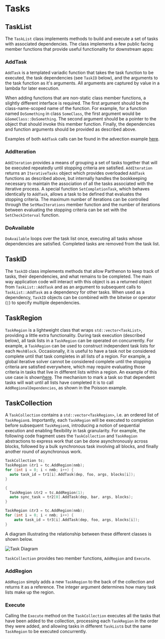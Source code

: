 # Tasks

## TaskList
The `TaskList` class implements methods to build and execute a set of tasks with associated dependencies.  The class implements a few public facing member functions that provide useful functionality for downstream apps:

### AddTask
`AddTask` is a templated variadic function that takes the task function to be executed, the task dependencies (see `TaskID` below), and the arguments to the task function as it's arguments.  All arguments are captured by value in a lambda for later execution.

When adding functions that are non-static class member functions, a slightly different interface is required.  The first argument should be the class-name-scoped name of the function.  For example, for a function named `DoSomething` in class `SomeClass`, the first argument would be `&SomeClass::DoSomething`.  The second argument should be a pointer to the object that should invoke this member function.  Finally, the dependencies and function arguments should be provided as described above.

Examples of both `AddTask` calls can be found in the advection example [here](../example/advection/advection_driver.cpp).

### AddIteration
`AddIteration` provides a means of grouping a set of tasks together that will be executed repeatedly until stopping criteria are satisfied.  `AddIteration` returns an `IterativeTasks` object which provides overloaded `AddTask` functions as described above, but internally handles the bookkeeping necessary to maintain the association of all the tasks associated with the iterative process.  A special function `SetCompletionTask`, which behaves identically to `AddTask`, allows a task to be defined that evaluates the stopping criteria.  The maximum number of iterations can be controlled through the `SetMaxIterations` member function and the number of iterations between evaluating the stopping criteria can be set with the `SetCheckInterval` function.

### DoAvailable
`DoAvailable` loops over the task list once, executing all tasks whose dependencies are satisfied.  Completed tasks are removed from the task list.

## TaskID
The `TaskID` class implements methods that allow Parthenon to keep track of tasks, their dependencies, and what remains to be completed.  The main way application code will interact with this object is as a returned object from `TaskList::AddTask` and as an argument to subsequent calls to `TaskList::AddTask` as a dependency for other tasks.  When used as a dependency, `TaskID` objects can be combined with the bitwise or operator (`|`) to specify multiple dependencies.

 ## TaskRegion
 `TaskRegion` is a lightweight class that wraps `std::vector<TaskList>`, providing a little extra functionality.  During task execution (described below), all task lists in a `TaskRegion` can be operated on concurrently.  For example, a `TaskRegion` can be used to construct independent task lists for each `MeshBlock`.  Occasionally, it is useful to have a task not be considered complete until that task completes in all lists of a region.  For example, a global iterative solver cannot be considered complete until the stopping criteria are satisfied everywhere, which may require evaluating those criteria in tasks that live in different lists within a region.  An example of this use case is shown[here](../example/poisson/poisson_driver.cpp).  The mechanism to mark a task so that dependent tasks will wait until all lists have completed it is to call `AddRegionalDependencies`, as shown in the Poisson example.

 ## TaskCollection
 A `TaskCollection` contains a `std::vector<TaskRegion>`, i.e. an ordered list of `TaskRegion`s.  Importantly, each `TaskRegion` will be executed to completion before subsequent `TaskRegion`s, introducing a notion of sequential execution and enabling flexibility in task granularity.  For example, the following code fragment uses the `TaskCollection` and `TaskRegion` abstractions to express work that can be done asynchronously across blocks, followed by a bulk synchronous task involving all blocks, and finally another round of asynchronous work.
 ```c++
 TaskCollection tc;
 TaskRegion &tr1 = tc.AddRegion(nmb);
 for (int i = 0; i < nmb; i++) {
   auto task_id = tr1[i].AddTask(dep, foo, args, blocks[i]);
 }

 {
   TaskRegion &tr2 = tc.AddRegion(1);
   auto sync_task = tr2[0].AddTask(dep, bar, args, blocks);
 }

 TaskRegion &tr3 = tc.AddRegion(nmb);
 for (int i = 0; i < nmb; i++) {
     auto task_id = tr3[i].AddTask(dep, foo, args, blocks[i]);
 }
 ```

A diagram illustrating the relationship between these different classes is shown below.
 
![Task Diagram](TaskDiagram.png)

 `TaskCollection` provides two member functions, `AddRegion` and `Execute`.

 ### AddRegion

 `AddRegion` simply adds a new `TaskRegion` to the back of the collection and returns it as a reference.  The integer argument determines how many task lists make up the region.



 ### Execute

 Calling the `Execute` method on the `TaskCollection` executes all the tasks that have been added to the collection, processing each `TaskRegion` in the order they were added, and allowing tasks in different `TaskList`s but the same `TaskRegion` to be executed concurrently.
